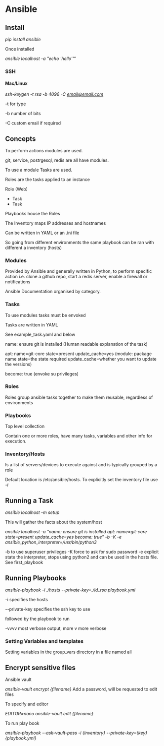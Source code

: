 # Ansible

## Install

*pip install ansible*

Once installed

*ansible localhost -a "echo 'hello''"*

### SSH

#### Mac/Linux

*ssh-keygen -t rsa -b 4096 -C email@email.com*

-t for type

-b number of bits

-C custom email if required

## Concepts

To perform actions modules are used.

git, service, postrgesql, redis are all have modules.

To use a module Tasks are used.

Roles are the tasks applied to an instance

Role (Web)
- Task
- Task

Playbooks house the Roles

The Inventory maps IP addresses and hostnames

Can be written in YAML or an .ini file

So going from different environments the same playbook can be ran with different a inventory (hosts)

### Modules

Provided by Ansible and generally written in Python, to perform specific action i.e. clone a github repo, start a redis server, enable a firewall or notifications

Ansible Documentation organised by category.

### Tasks

To use modules tasks must be envoked

Tasks are written in YAML

See example_task.yaml and below

name: ensure git is installed (Human readable explanation of the task)

apt: name=git-core state=present update_cache=yes (module: package name state=the state required update_cache=whether you want to update the versions)

become: true (envoke su privileges)

### Roles

Roles group ansible tasks together to make them reusable, regardless of environments

### Playbooks

Top level collection

Contain one or more roles, have many tasks, variables and other info for execution.

### Inventory/Hosts

Is a list of servers/devices to execute against and is typically grouped by a role

Default location is /etc/ansible/hosts.  To explicitly set the inventory file use *-i*



## Running a Task

*ansible localhost -m setup*

This will gather the facts about the system/host

*ansible localhost -a "name: ensure git is installed
  apt: name=git-core state=present update_cache=yes
  become: true" -b -K -e ansible_python_interpreter=/usr/bin/python3*

-b to use superuser privileges
-K force to ask for sudo password
-e explicit state the interpreter, stops using python2 and can be used in the hosts file.  See first_playbook

## Running Playbooks
 *ansible-playbook -i ./hosts --private-key=./id_rsa playbook.yml*

-i specifies the hosts

--private-key specifies the ssh key to use

followed by the playbook to run

-vvvv most verbose output, more v more verbose


### Setting Variables and templates

Setting variables in the group_vars directory in a file named all


## Encrypt sensitive files

Ansible vault

*ansible-vault encrypt {filename}*
Add a password, will be requested to edit files

To specify and editor

*EDITOR=nano ansible-vault edit {filename}*

To run play book

*ansible-playbook --ask-vault-pass -i {inventory} --private-key={key} {playbook.yml}*
